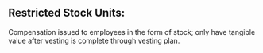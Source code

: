 ## Restricted Stock Units:
Compensation issued to employees in the form of stock; only have tangible value after vesting is complete through vesting plan. 
